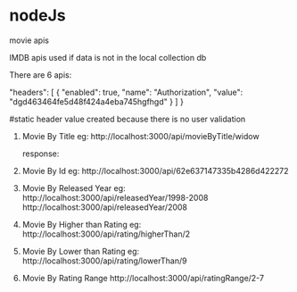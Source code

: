 # nodeJs

movie apis

IMDB apis used if data is not in the local collection db

There are 6 apis:

"headers": [
              {
                "enabled": true,
                "name": "Authorization",
                "value": "dgd463464fe5d48f424a4eba745hgfhgd"
              }
            ]
          }

#static header value created because there is no user validation

1. Movie By Title
    eg: http://localhost:3000/api/movieByTitle/widow

    response: 

2. Movie By Id
    eg: http://localhost:3000/api/62e637147335b4286d422272

3. Movie By Released Year
    eg: http://localhost:3000/api/releasedYear/1998-2008
        http://localhost:3000/api/releasedYear/2008

4. Movie By Higher than Rating
    eg: http://localhost:3000/api/rating/higherThan/2

5. Movie By Lower than Rating
    eg: http://localhost:3000/api/rating/lowerThan/9

6. Movie By Rating Range
    http://localhost:3000/api/ratingRange/2-7
